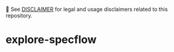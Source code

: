 📘 See [DISCLAIMER](https://github.com/manojkumar-jmp/.github/blob/main/DISCLAIMER.md) for legal and usage disclaimers related to this repository.
# explore-specflow
